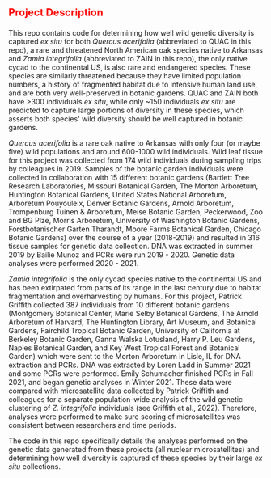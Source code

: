 <b><p><h1 style="color:red;font-size:20px;"> Project Description</b></p></h1>

This repo contains code for determining how well wild genetic diversity is captured <i>ex situ</i> for both <i>Quercus acerifolia</i> (abbreviated to QUAC in this repo), a rare and threatened North American oak species native to Arkansas and <i>Zamia integrifolia</i> (abbreviated to ZAIN in this repo), the only native cycad to the continental US, is also rare and endangered species. These species are similarly threatened because they have limited population numbers, a history of fragmented habitat due to intensive human land use, and are both very well-preserved in botanic gardens. QUAC and ZAIN both have >300 individuals <i>ex situ</i>, while only ~150 individuals <i>ex situ</i> are predicted to capture large portions of diversity in these species, which asserts both species' wild diversity should be well captured in botanic gardens. 

<i>Quercus acerifolia</i> is a rare oak native to Arkansas with only four (or maybe five) wild populations and around 600-1000 wild individuals. Wild leaf tissue for this project was collected from 174 wild individuals during sampling trips by colleagues in 2019. Samples of the botanic garden individuals were collected in collaboration with 15 different botanic gardens (Bartlett Tree Research Laboratories, Missouri Botanical Garden, The Morton Arboretum, Huntington Botanical Gardens, United States National Arboretum, Arboretum Pouyouleix, Denver Botanic Gardens, Arnold Arboretum, Trompenburg Tuinen & Arboretum, Meise Botanic Garden, Peckerwood, Zoo and BG Plze, Morris Arboretum, University of Washington Botanic Gardens, Forstbotanischer Garten Tharandt, Moore Farms Botanical Garden, Chicago Botanic Gardens) over the course of a year (2018-2019) and resulted in 316 tissue samples for genetic data collection. DNA was extracted in summer 2019 by Bailie Munoz and PCRs were run 2019 - 2020. Genetic data analyses were performed 2020 - 2021.  

<i>Zamia integrifolia</i> is the only cycad species native to the continental US and has been extirpated from parts of its range in the last century due to habitat fragmentation and overharvesting by humans. For this project, Patrick Griffith collected 387 individuals from 10 different botanic gardens (Montgomery Botanical Center, Marie Selby Botanical Gardens, The Arnold Arboretum of Harvard, The Huntington Library, Art Museum, and Botanical Gardens, Fairchild Tropical Botanic Garden, University of California at Berkeley Botanic Garden, Ganna Walska Lotusland, Harry P. Leu Gardens, Naples Botanical Garden, and Key West Tropical Forest and Botanical Garden) which were sent to the Morton Arboretum in Lisle, IL for DNA extraction and PCRs. DNA was extracted by Loren Ladd in Summer 2021 and some PCRs were performed. Emily Schumacher finished PCRs in Fall 2021, and began genetic analyses in Winter 2021. These data were compared with microsatellite data collected by Patrick Griffith and colleagues for a separate population-wide analysis of the wild genetic clustering of <i>Z. integrifolia</i> individuals (see Griffith et al., 2022). Therefore, analyses were performed to make sure scoring of microsatellites was consistent between researchers and time periods. 

The code in this repo specifically details the analyses performed on the genetic data generated from these projects (all nuclear microsatellites) and determining how well diversity is captured of these species by their large <i>ex situ</i> collections.
